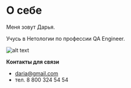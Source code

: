 # О себе

Меня зовут Дарья.

Учусь в Нетологии по профессии QA Engineer.


![alt text](https://png.pngtree.com/thumb_back/fw800/background/20230527/pngtree-black-panther-is-looking-straight-into-the-sun-image_2700987.jpg)


**Контакты для связи**

- daria@gmail.com
- тел. 8 800 324 54 54